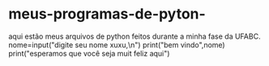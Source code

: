 # meus-programas-de-pyton-
aqui estão meus arquivos de python feitos durante a minha fase da UFABC.
nome=input("digite seu nome xuxu,\n")
print("bem vindo",nome)
print("esperamos que você seja muit feliz aqui")
